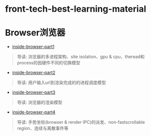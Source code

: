 # front-tech-best-learning-material


# Browser浏览器
- [inside-browser-part1](https://developers.google.com/web/updates/2018/09/inside-browser-part1)
> 导读: 浏览器的多进程架构、site isolation、gpu & cpu、theread和process的因硬件不同的切换模型

- [inside-browser-part2](https://developers.google.com/web/updates/2018/09/inside-browser-part2)
> 导读: 用户输入url到渲染完成的的进程调度模型


- [inside-browser-part3](https://developers.google.com/web/updates/2018/09/inside-browser-part3)
> 导读: 浏览器的渲染模型 

- [inside-browser-part4](https://developers.google.com/web/updates/2018/09/inside-browser-part4)
> 导读: 手势坐标(browser & render IPC)的派发、non-fastscrollable region、连续与离散事件等



